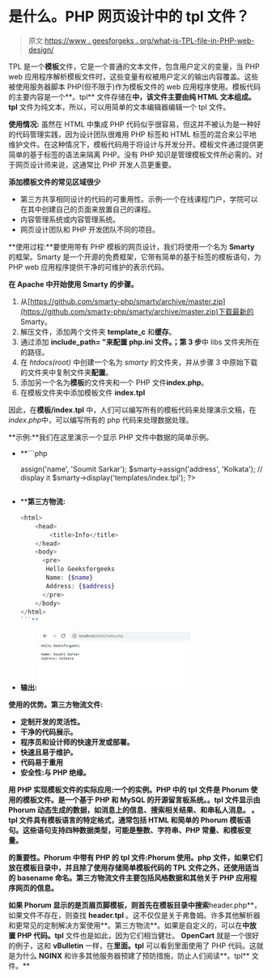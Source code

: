 # 是什么。PHP 网页设计中的 tpl 文件？

> 原文:[https://www . geesforgeks . org/what-is-TPL-file-in-PHP-web-design/](https://www.geeksforgeeks.org/what-is-tpl-file-in-php-web-design/)

TPL 是一个**模板**文件，它是一个普通的文本文件，包含用户定义的变量，当 PHP web 应用程序解析模板文件时，这些变量有权被用户定义的输出内容覆盖。这些被使用服务器脚本 PHP(但不限于)作为模板文件的 web 应用程序使用。模板代码的主要内容是一个**。tpl** 文件存储在**中，该文件主要由纯 HTML 文本组成。tpl** 文件为纯文本，所以，可以用简单的文本编辑器编辑一个 tpl 文件。

**使用情况:**
虽然在 HTML 中集成 PHP 代码似乎很容易，但这并不被认为是一种好的代码管理实践，因为设计团队很难用 PHP 标签和 HTML 标签的混合来公平地维护文件。在这种情况下，模板代码用于将设计与开发分开。模板文件通过提供更简单的基于标签的语法来隔离 PHP。没有 PHP 知识是管理模板文件所必需的。对于网页设计师来说，这通常比 PHP 开发人员更重要。

**添加模板文件的常见区域很少**

*   第三方共享相同设计的代码的可重用性。示例–一个在线课程门户，学院可以在其中创建自己的页面来放置自己的课程。
*   内容管理系统或内容管理系统。
*   网页设计团队和 PHP 开发团队不同的项目。

**使用过程:**要使用带有 PHP 模板的网页设计，我们将使用一个名为 **Smarty** 的框架。Smarty 是一个开源的免费框架，它带有简单的基于标签的模板语句，为 PHP web 应用程序提供干净的可维护的表示代码。

**在 Apache 中开始使用 Smarty 的步骤。**

1.  从[https://github.com/smarty-php/smarty/archive/master.zip](https://github.com/smarty-php/smarty/archive/master.zip)下载最新的 Smarty。
2.  解压文件，添加两个文件夹 **template_c** 和**缓存**。
3.  通过添加 **include_path= "来配置 **php.ini** 文件。；第 3 步**中 libs 文件夹所在的路径。
4.  在 *htdocs(root)* 中创建一个名为 *smarty* 的文件夹，并从步骤 3 中原始下载的文件夹中复制文件夹**配置**。
5.  添加另一个名为**模板**的文件夹和一个 PHP 文件**index.php**。
6.  在模板文件夹中添加模板文件 **index.tpl**

因此，在**模板/index.tpl** 中，人们可以编写所有的模板代码来处理演示文稿，在*index.php*中，可以编写所有的 php 代码来处理数据处理。

**示例:**我们在这里演示一个显示 PHP 文件中数据的简单示例。

*   **```php
    <?php
    include('Smarty.class.php');

    // create object
    $smarty = new Smarty;

    // assign some content. This would typically come from
    // a database or other source, but we'll use static
    $smarty->assign('name', 'Soumit Sarkar');
    $smarty->assign('address', 'Kolkata');

    // display it
    $smarty->display('templates/index.tpl');

    ?>
    ```** 
*   ****第三方物流:**

    ```php
    <html>
        <head>
            <title>Info</title>
        </head>
        <body>
          <pre>
           Hello Geeksforgeeks
           Name: {$name}
           Address: {$address}
          </pre>
        </body>
    </html>
    ```** 
*   ****输出:**
    [![](img/ff03a5a50d2647208ef84264c16d47b0.png)](https://imgbb.com/)**

****使用的优势。第三方物流文件:****

*   **定制开发的灵活性。**
*   **干净的代码展示。**
*   **程序员和设计师的快速开发或部署。**
*   **快速且易于维护。**
*   **代码易于重用**
*   **安全性:与 PHP 绝缘。**

****用 PHP 实现模板文件的实际应用:**一个**的实例。PHP 中的 tpl** 文件是 **Phorum** 使用的模板文件。是一个基于 **PHP 和 MySQL 的**开源留言板系统。**。tpl** 文件显示由 Phorum 动态生成的数据，如消息上的**信息、搜索相关结果、**和**串私人消息。**
**。tpl** 文件具有模板语言的特定格式，通常包括 HTML 和简单的 Phorum 模板语句。这些语句支持四种数据类型，可能是**整数、字符串、PHP 常量、**和**模板变量**。**

****的重要性。Phorum 中带有 PHP 的 tpl 文件:**Phorum 使用**。php** 文件，如果它们放在模板目录中，并且除了使用存储简单模板代码的 TPL 文件之外，还使用适当的 basename 命名。第三方物流文件主要包括**风格数据**和其他关于 PHP 应用程序网页的信息。**

**如果 Phorum 显示的是页眉页脚模板，则首先在模板目录中搜索**header.php**，如果文件不存在，则查找 **header.tpl** 。这不仅仅是关于弗鲁姆。许多其他解析器和更常见的定制解决方案使用**。第三方物流**。如果是自定义的，可以在**中放置 PHP 代码。tpl** 文件也是如此，因为它们相当健壮。 **OpenCart** 就是一个很好的例子，这和 **vBulletin** 一样，在**里面。tpl** 可以看到里面使用了 PHP 代码。这就是为什么 **NGINX** 和许多其他服务器预建了预防措施，防止人们阅读**。tpl** 文件。**